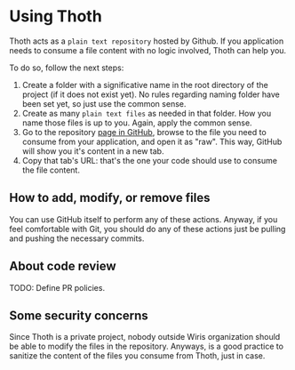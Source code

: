 # Using Thoth

Thoth acts as a `plain text repository` hosted by Github. If you application needs to consume a file content with no logic involved, Thoth can help you.

To do so, follow the next steps:

  1. Create a folder with a significative name in the root directory of the project (if it does not exist yet). No rules regarding naming folder have been set yet, so just use the common sense.
  2. Create as many `plain text files` as needed in that folder. How you name those files is up to you. Again, apply the common sense.
  3. Go to the repository [page in GitHub](https://github.com/wiris/thoth), browse to the file you need to consume from your application, and open it as "raw". This way, GitHub will show you it's content in a new tab.
  4. Copy that tab's URL: that's the one your code should use to consume the file content.

## How to add, modify, or remove files

You can use GitHub itself to perform any of these actions. Anyway, if you feel comfortable with Git, you should do any of these actions just be pulling and pushing the necessary commits.

## About code review

TODO: Define PR policies.

## Some security concerns

Since Thoth is a private project, nobody outside Wiris organization should be able to modify the files in the repository. Anyways, is a good practice to sanitize the content of the files you consume from Thoth, just in case.
